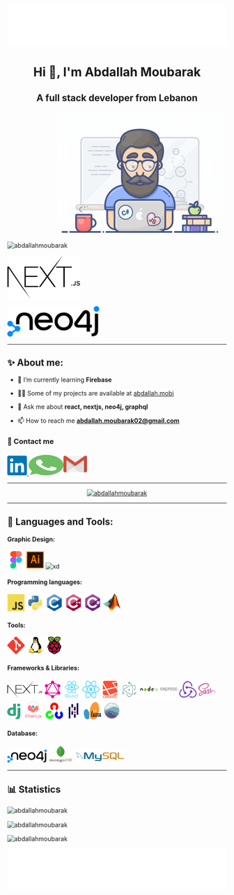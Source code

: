<img src='./src/header.svg'/>

<h1 align="center">Hi 👋, I'm Abdallah Moubarak</h1>

<h2 align="center">A full stack developer from Lebanon</h2>


<img align="right" alt="Coding" width="400" src="./src/programmer.gif">
<p align="left">
  <img  src="https://komarev.com/ghpvc/?username=abdallahmoubarak&label=Profile%20views&color=0e75b6&style=flat" alt="abdallahmoubarak" />
</p>

<p align="left"><img height='100px'  src='./src/Nextjs.png' alt=''/></p>

<p align="left"><img height='70px'  src='./src/neo4j.svg' alt=''/></p>

---

## ✨️ About me:

- 🌱 I’m currently learning **Firebase**

- 👨‍💻 Some of my projects are available at [abdallah.mobi](abdallah.mobi)

- 💬 Ask me about **react, nextjs, neo4j, graphql**

- 📫 How to reach me **abdallah.moubarak02@gmail.com**

### 💬 Contact me

<p align=left ><a href="https://www.linkedin.com/in/abdallah-mobarak"> <img src="./src/linkedin-icon.svg" alt="linkedin" width="45" height="45"/> </a><a href="https://wa.me/96170097533"><img src="./src/whatsapp-icon.svg" alt="whatsapp" width="80" height="47"/></a><a href="https://mail.google.com/mail/u/0/#inbox?compose=CllgCJfprwfPWPtlpHjDVmzCFqtqnwSCxHdxcFxwsSFbpGrFbkhvmpjlbmWDKKhtvvKchTZldNB"><img src="./src/gmail-icon.svg" alt="whatsapp" width="54" height="52"/> </a>
</p>

---

<p align="center"> <a href="https://github.com/ryo-ma/github-profile-trophy"><img src="https://github-profile-trophy.vercel.app/?username=abdallahmoubarak" alt="abdallahmoubarak" /></a> </p>

---

## 🧰 Languages and Tools:

#### Graphic Design:

<img src="./src/figma-icon.svg" width="40" height="40"/> <img src="./src/adobe_illustrator-icon.svg" width="40" height="40"/> <img src="https://cdn.worldvectorlogo.com/logos/adobe-xd.svg" alt="xd" width="40" height="40"/>

#### Programming languages:

<img src="./src/javascript-original.svg" width="40" height="40"/> <img src="./src/python-original.svg" width="40" height="40"/> <img src="./src/c-original.svg" width="40" height="40"/> <img src="./src/cplusplus-original.svg" width="40" height="40"/> <img src="./src/csharp-original.svg" width="40" height="40"/> <img src="./src/matlab.png" width="40" height="40"/>

#### Tools:

<img src="./src/git-scm-icon.svg" width="40" height="40"/> <img src="./src/linux-original.svg" width="40" height="40"/> <img src="./src/raspberrypi-icon.svg" width="40" height="40"/>

#### Frameworks & Libraries:

<img src="./src/nextjs.svg" alt="nextjs" width="80" height="40"/> <img src="./src/graphql-icon.svg" width="40" height="40"/> <img src="./src/react-original-wordmark.svg" width="40" height="40"/> <img src="./src/header_logo.svg" width="40" height="40"/> <img src="./src/laravel-plain-wordmark.svg" width="40" height="40"/> <img src="./src/electron-original.svg" width="40" height="40"/> <img src="./src/nodejs-original-wordmark.svg" width="43" height="43"/> <img src="./src/express-original-wordmark.svg"  width="40" height="40"/> <img src="./src/redux-original.svg" width="40" height="40"/> <img src="./src/sass-original.svg" width="40" height="40"/> <img src="./src/django.svg" width="30" height="36"/> <img src="./src/logo-title.svg" width="50" height="46"/> <img src="./src/opencv-icon.svg"  width="40" height="40"/> <img src="./src/pandas-original.svg" width="40" height="40"/> <img src="./src/Scikit_learn_logo_small.svg" width="40" height="40"/> <img src="./src/logo-mark-lightbg.svg" width="40" height="40"/>

#### Database:

<img src="./src/neo4j.svg" height="30" height="40"/> <img src="./src/mongodb-original.svg" width="55" height="40"/> <img src="./src/mysql.svg"  height="30"/>

---

## 📊 Statistics

<p><img align="center" src="https://github-readme-streak-stats.herokuapp.com/?user=abdallahmoubarak&" alt="abdallahmoubarak" /></p>

<p><img align="center" src="https://github-readme-stats.vercel.app/api/top-langs?username=abdallahmoubarak&show_icons=true&locale=en&layout=compact" alt="abdallahmoubarak" /></p>


<p><img align="center" src="https://github-readme-stats.vercel.app/api?username=abdallahmoubarak&show_icons=true&locale=en" alt="abdallahmoubarak" /></p>

<img src='./src/footer.svg'/>
